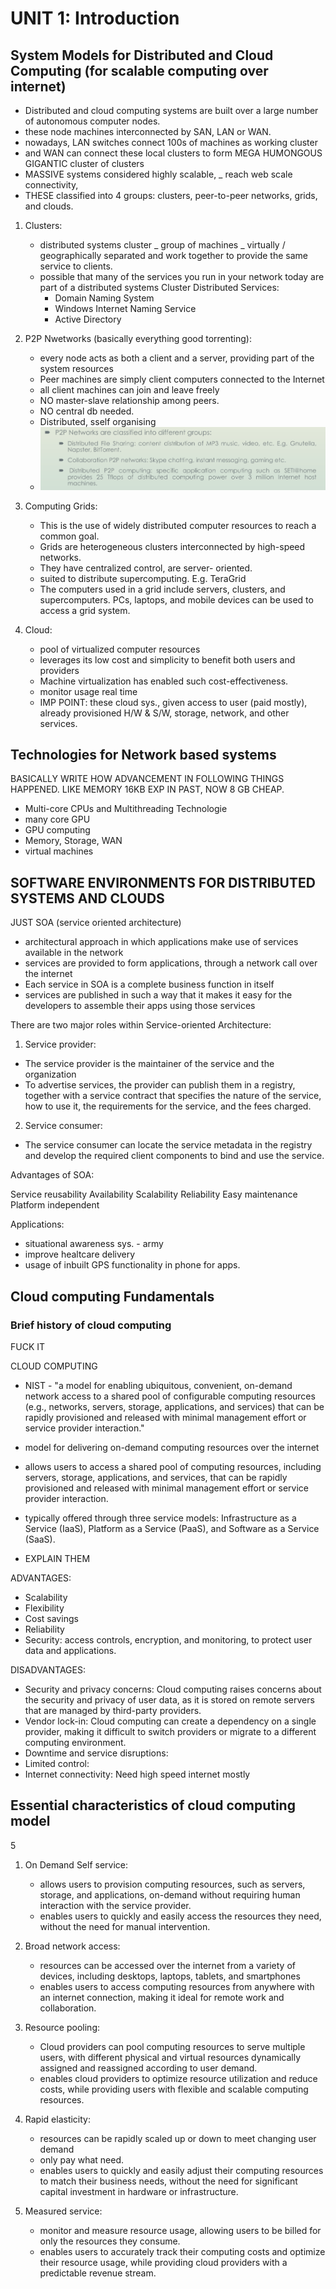 # UNIT 1: Introduction

## System Models for Distributed and Cloud Computing (for scalable computing over  internet)

- Distributed and cloud computing systems are built over a large number of autonomous computer nodes.
- these node machines interconnected by SAN, LAN or WAN.
- nowadays, LAN switches connect 100s of machines as working cluster
- and WAN can connect these local clusters to form MEGA HUMONGOUS GIGANTIC cluster of clusters
- MASSIVE systems considered highly scalable, _ reach web scale connectivity,
- THESE classified into 4 groups: clusters, peer-to-peer networks, grids, and clouds.

1. Clusters:

   - distributed systems cluster _ group of machines \_ virtually / geographically separated and work together to provide the same service to clients.
   - possible that many of the services you run in your network today are part of a distributed systems Cluster Distributed Services:
     - Domain Naming System
     - Windows Internet Naming Service
     - Active Directory

2. P2P Nwetworks (basically everything good torrenting):

   - every node acts as both a client and a server, providing part of the system resources
   - Peer machines are simply client computers connected to the Internet
   - all client machines can join and leave freely
   - NO master-slave relationship among peers.
   - NO central db needed.
   - Distributed, sself organising
   - ![](2023-04-26-20-54-36.png)

3. Computing Grids:

   - This is the use of widely distributed computer resources to reach a common goal.
   - Grids are heterogeneous clusters interconnected by high-speed networks.
   - They have centralized control, are server- oriented.
   - suited to distribute supercomputing. E.g. TeraGrid
   - The computers used in a grid include servers, clusters, and supercomputers. PCs, laptops, and mobile devices can be used to access a grid system.

4. Cloud:

   - pool of virtualized computer resources
   - leverages its low cost and simplicity to benefit both users and providers
   - Machine virtualization has enabled such cost-effectiveness.
   - monitor usage real time
   - IMP POINT: these cloud sys., given access to user (paid mostly), already provisioned H/W & S/W, storage, network, and other services.

## Technologies for Network based systems

BASICALLY WRITE HOW ADVANCEMENT IN FOLLOWING THINGS HAPPENED. LIKE MEMORY 16KB EXP IN PAST, NOW 8 GB CHEAP.

- Multi-core CPUs and Multithreading Technologie
- many core GPU
- GPU computing
- Memory, Storage, WAN
- virtual machines

## SOFTWARE ENVIRONMENTS FOR DISTRIBUTED SYSTEMS AND CLOUDS

JUST SOA (service oriented architecture)

- architectural approach in which applications make use of services available in the network
- services are provided to form applications, through a network call over the internet
- Each service in SOA is a complete business function in itself
- services are published in such a way that it makes it easy for the developers to assemble their apps using those services

There are two major roles within Service-oriented Architecture:

1. Service provider:

- The service provider is the maintainer of the service and the organization
- To advertise services, the provider can publish them in a registry, together with a service contract that specifies the nature of the service, how to use it, the requirements for the service, and the fees charged.

2. Service consumer:

- The service consumer can locate the service metadata in the registry and develop the required client components to bind and use the service.

Advantages of SOA:

Service reusability
Availability
Scalability
Reliability
Easy maintenance
Platform independent

Applications:

- situational awareness sys. - army
- improve healtcare delivery
- usage of inbuilt GPS functionality in phone for apps.

## Cloud computing Fundamentals

### Brief history of cloud computing

FUCK IT

CLOUD COMPUTING

- NIST - "a model for enabling ubiquitous, convenient, on-demand network access to a shared pool of configurable computing resources (e.g., networks, servers, storage, applications, and services) that can be rapidly provisioned and released with minimal management effort or service provider interaction."

- model for delivering on-demand computing resources over the internet
- allows users to access a shared pool of computing resources, including servers, storage, applications, and services, that can be rapidly provisioned and released with minimal management effort or service provider interaction.
- typically offered through three service models: Infrastructure as a Service (IaaS), Platform as a Service (PaaS), and Software as a Service (SaaS).
- EXPLAIN THEM

ADVANTAGES:

- Scalability
- Flexibility
- Cost savings
- Reliability
- Security: access controls, encryption, and monitoring, to protect user data and applications.

DISADVANTAGES:

- Security and privacy concerns: Cloud computing raises concerns about the security and privacy of user data, as it is stored on remote servers that are managed by third-party providers.
- Vendor lock-in: Cloud computing can create a dependency on a single provider, making it difficult to switch providers or migrate to a different computing environment.
- Downtime and service disruptions:
- Limited control:
- Internet connectivity: Need high speed internet mostly

## Essential characteristics of cloud computing model

5

1. On Demand Self service:

   - allows users to provision computing resources, such as servers, storage, and applications, on-demand without requiring human interaction with the service provider.
   - enables users to quickly and easily access the resources they need, without the need for manual intervention.

2. Broad network access:

   - resources can be accessed over the internet from a variety of devices, including desktops, laptops, tablets, and smartphones
   - enables users to access computing resources from anywhere with an internet connection, making it ideal for remote work and collaboration.

3. Resource pooling:

   - Cloud providers can pool computing resources to serve multiple users, with different physical and virtual resources dynamically assigned and reassigned according to user demand.
   - enables cloud providers to optimize resource utilization and reduce costs, while providing users with flexible and scalable computing resources.

4. Rapid elasticity:

   - resources can be rapidly scaled up or down to meet changing user demand
   - only pay what need.
   - enables users to quickly and easily adjust their computing resources to match their business needs, without the need for significant capital investment in hardware or infrastructure.

5. Measured service:

   - monitor and measure resource usage, allowing users to be billed for only the resources they consume.
   - enables users to accurately track their computing costs and optimize their resource usage, while providing cloud providers with a predictable revenue stream.

